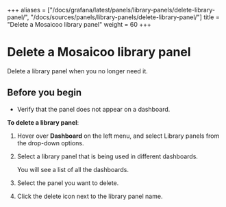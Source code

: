 +++
aliases = ["/docs/grafana/latest/panels/library-panels/delete-library-panel/", "/docs/sources/panels/library-panels/delete-library-panel/"]
title = "Delete a Mosaicoo library panel"
weight = 60
+++

# Delete a Mosaicoo library panel

Delete a library panel when you no longer need it.

## Before you begin

- Verify that the panel does not appear on a dashboard.

**To delete a library panel**:

1. Hover over **Dashboard** on the left menu, and select Library panels from the drop-down options.
1. Select a library panel that is being used in different dashboards.

   You will see a list of all the dashboards.

1. Select the panel you want to delete.
1. Click the delete icon next to the library panel name.
